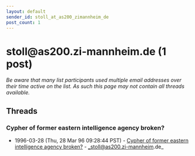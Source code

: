 ```yaml
---
layout: default
sender_id: stoll_at_as200_zimannheim_de
post_count: 1
---
```


# stoll<span>@</span>as200.zi-mannheim.de (1 post)

_Be aware that many list participants used multiple email addresses over their time active on the list. As such this page may not contain all threads available._

## Threads

### Cypher of former eastern intelligence agency broken?
+ 1996-03-28 (Thu, 28 Mar 96 09:28:44 PST) - [Cypher of former eastern intelligence agency broken?](/archive/1996/03/19aef432b743d9c9fc0aced9ebc7bc9919537968f8fa51162972415fd2c3a706) - _stoll@as200.zi-mannheim.de_

